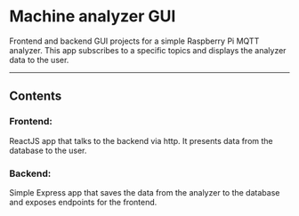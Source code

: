 # Machine analyzer GUI
Frontend and backend GUI projects for a simple Raspberry Pi MQTT analyzer. This app subscribes to a specific topics and displays the analyzer data to the user.

---

## Contents
### Frontend:
ReactJS app that talks to the backend via http. It presents data from the database to the user.

### Backend:
Simple Express app that saves the data from the analyzer to the database and exposes endpoints for the frontend.
